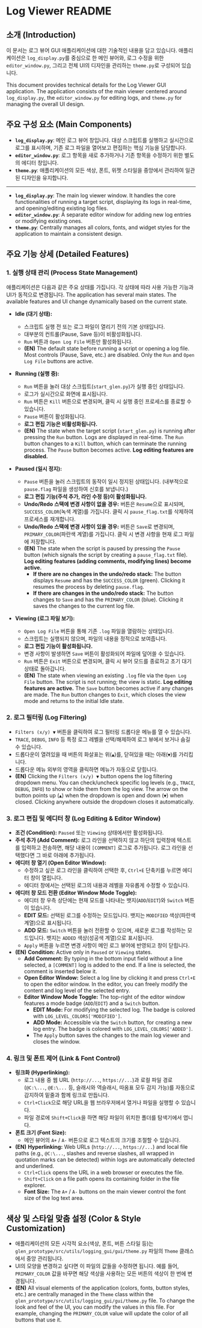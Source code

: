 # Log Viewer README

## 소개 (Introduction)
이 문서는 로그 뷰어 GUI 애플리케이션에 대한 기술적인 내용을 담고 있습니다. 애플리케이션은 `log_display.py`를 중심으로 한 메인 뷰어와, 로그 수정을 위한 `editor_window.py`, 그리고 전체 UI의 디자인을 관리하는 `theme.py`로 구성되어 있습니다.

This document provides technical details for the Log Viewer GUI application. The application consists of the main viewer centered around `log_display.py`, the `editor_window.py` for editing logs, and `theme.py` for managing the overall UI design.

## 주요 구성 요소 (Main Components)
- **`log_display.py`**: 메인 로그 뷰어 창입니다. 대상 스크립트를 실행하고 실시간으로 로그를 표시하며, 기존 로그 파일을 열어보고 편집하는 핵심 기능을 담당합니다.
- **`editor_window.py`**: 로그 항목을 새로 추가하거나 기존 항목을 수정하기 위한 별도의 에디터 창입니다.
- **`theme.py`**: 애플리케이션의 모든 색상, 폰트, 위젯 스타일을 중앙에서 관리하여 일관된 디자인을 유지합니다.

---
- **`log_display.py`**: The main log viewer window. It handles the core functionalities of running a target script, displaying its logs in real-time, and opening/editing existing log files.
- **`editor_window.py`**: A separate editor window for adding new log entries or modifying existing ones.
- **`theme.py`**: Centrally manages all colors, fonts, and widget styles for the application to maintain a consistent design.

## 주요 기능 상세 (Detailed Features)

### 1. 실행 상태 관리 (Process State Management)
애플리케이션은 다음과 같은 주요 상태를 가집니다. 각 상태에 따라 사용 가능한 기능과 UI가 동적으로 변경됩니다.
The application has several main states. The available features and UI change dynamically based on the current state.

- **Idle (대기 상태):**
  - 스크립트 실행 전 또는 로그 파일이 열리기 전의 기본 상태입니다.
  - 대부분의 컨트롤(Pause, Save 등)이 비활성화됩니다.
  - `Run` 버튼과 `Open Log File` 버튼만 활성화됩니다.
  - **(EN)** The default state before running a script or opening a log file. Most controls (Pause, Save, etc.) are disabled. Only the `Run` and `Open Log File` buttons are active.

- **Running (실행 중):**
  - `Run` 버튼을 눌러 대상 스크립트(`start_glen.py`)가 실행 중인 상태입니다.
  - 로그가 실시간으로 화면에 표시됩니다.
  - `Run` 버튼은 `Kill` 버튼으로 변경되며, 클릭 시 실행 중인 프로세스를 종료할 수 있습니다.
  - `Pause` 버튼이 활성화됩니다.
  - **로그 편집 기능은 비활성화됩니다.**
  - **(EN)** The state when the target script (`start_glen.py`) is running after pressing the `Run` button. Logs are displayed in real-time. The `Run` button changes to a `Kill` button, which can terminate the running process. The `Pause` button becomes active. **Log editing features are disabled.**

- **Paused (일시 정지):**
  - `Pause` 버튼을 눌러 스크립트의 동작이 일시 정지된 상태입니다. (내부적으로 `pause.flag` 파일을 생성하여 신호를 보냅니다.)
  - **로그 편집 기능(주석 추가, 라인 수정 등)이 활성화됩니다.**
  - **Undo/Redo 스택에 변경 사항이 없을 경우:** 버튼은 `Resume`으로 표시되며, `SUCCESS_COLOR`(녹색 계열)를 가집니다. 클릭 시 `pause_flag.txt`를 삭제하여 프로세스를 재개합니다.
  - **Undo/Redo 스택에 변경 사항이 있을 경우:** 버튼은 `Save`로 변경되며, `PRIMARY_COLOR`(파란색 계열)를 가집니다. 클릭 시 변경 사항을 현재 로그 파일에 저장합니다.
  - **(EN)** The state when the script is paused by pressing the `Pause` button (which signals the script by creating a `pause_flag.txt` file). **Log editing features (adding comments, modifying lines) become active.**
    - **If there are no changes in the undo/redo stack:** The button displays `Resume` and has the `SUCCESS_COLOR` (green). Clicking it resumes the process by deleting `pause.flag`.
    - **If there are changes in the undo/redo stack:** The button changes to `Save` and has the `PRIMARY_COLOR` (blue). Clicking it saves the changes to the current log file.

- **Viewing (로그 파일 보기):**
  - `Open Log File` 버튼을 통해 기존 `.log` 파일을 열람하는 상태입니다.
  - 스크립트는 실행되지 않으며, 파일의 내용을 정적으로 보여줍니다.
  - **로그 편집 기능이 활성화됩니다.**
  - 변경 사항이 발생하면 `Save` 버튼이 활성화되어 파일에 덮어쓸 수 있습니다.
  - `Run` 버튼은 `Exit` 버튼으로 변경되며, 클릭 시 뷰어 모드를 종료하고 초기 대기 상태로 돌아갑니다.
  - **(EN)** The state when viewing an existing `.log` file via the `Open Log File` button. The script is not running; the view is static. **Log editing features are active.** The `Save` button becomes active if any changes are made. The `Run` button changes to `Exit`, which closes the view mode and returns to the initial Idle state.

### 2. 로그 필터링 (Log Filtering)
- `Filters (x/y) ▼` 버튼을 클릭하여 로그 필터링 드롭다운 메뉴를 열 수 있습니다.
- `TRACE`, `DEBUG`, `INFO` 등 특정 로그 레벨을 선택/해제하여 로그 뷰에서 보거나 숨길 수 있습니다.
- 드롭다운이 열려있을 때 버튼의 화살표는 위(`▲`)를, 닫혀있을 때는 아래(`▼`)를 가리킵니다.
- 드롭다운 메뉴 외부의 영역을 클릭하면 메뉴가 자동으로 닫힙니다.
- **(EN)** Clicking the `Filters (x/y) ▼` button opens the log filtering dropdown menu. You can check/uncheck specific log levels (e.g., `TRACE`, `DEBUG`, `INFO`) to show or hide them from the log view. The arrow on the button points up (`▲`) when the dropdown is open and down (`▼`) when closed. Clicking anywhere outside the dropdown closes it automatically.

### 3. 로그 편집 및 에디터 창 (Log Editing & Editor Window)
- **조건 (Condition):** `Paused` 또는 `Viewing` 상태에서만 활성화됩니다.
- **주석 추가 (Add Comment):** 로그 라인을 선택하지 않고 하단의 입력창에 텍스트를 입력하고 전송하면, 해당 내용이 `[COMMENT]` 로그로 추가됩니다. 로그 라인을 선택했다면 그 바로 아래에 추가됩니다.
- **에디터 창 열기 (Open Editor Window):**
  - 수정하고 싶은 로그 라인을 클릭하여 선택한 후, `Ctrl+E` 단축키를 누르면 에디터 창이 열립니다.
  - 에디터 창에서는 선택된 로그의 내용과 레벨을 자유롭게 수정할 수 있습니다.
- **에디터 창 모드 전환 (Editor Window Mode Toggle):**
  - 에디터 창 우측 상단에는 현재 모드를 나타내는 뱃지(`ADD`/`EDIT`)와 `Switch` 버튼이 있습니다.
  - **EDIT 모드:** 선택된 로그를 수정하는 모드입니다. 뱃지는 `MODIFIED` 색상(파란색 계열)으로 표시됩니다.
  - **ADD 모드:** `Switch` 버튼을 눌러 전환할 수 있으며, 새로운 로그를 작성하는 모드입니다. 뱃지는 `ADDED` 색상(성공색 계열)으로 표시됩니다.
  - `Apply` 버튼을 누르면 변경 사항이 메인 로그 뷰어에 반영되고 창이 닫힙니다.
- **(EN)** **Condition:** Active only in `Paused` or `Viewing` states.
  - **Add Comment:** By typing in the bottom input field without a line selected, a `[COMMENT]` log is added to the end. If a line is selected, the comment is inserted below it.
  - **Open Editor Window:** Select a log line by clicking it and press `Ctrl+E` to open the editor window. In the editor, you can freely modify the content and log level of the selected entry.
  - **Editor Window Mode Toggle:** The top-right of the editor window features a mode badge (`ADD`/`EDIT`) and a `Switch` button.
    - **EDIT Mode:** For modifying the selected log. The badge is colored with `LOG_LEVEL_COLORS['MODIFIED']`.
    - **ADD Mode:** Accessible via the `Switch` button, for creating a new log entry. The badge is colored with `LOG_LEVEL_COLORS['ADDED']`.
    - The `Apply` button saves the changes to the main log viewer and closes the window.

### 4. 링크 및 폰트 제어 (Link & Font Control)
- **링크화 (Hyperlinking):**
  - 로그 내용 중 웹 URL (`http://...`, `https://...`)과 로컬 파일 경로 (`@C:\...`, `@E:\...` 등, 슬래시와 역슬래시, 따옴표 모두 감지 가능)를 자동으로 감지하여 밑줄과 함께 링크로 만듭니다.
  - `Ctrl+Click`으로 해당 URL을 웹 브라우저에서 열거나 파일을 실행할 수 있습니다.
  - 파일 경로에 `Shift+Click`을 하면 해당 파일이 위치한 폴더를 탐색기에서 엽니다.
- **폰트 크기 (Font Size):**
  - 메인 뷰어의 `A+` / `A-` 버튼으로 로그 텍스트의 크기를 조절할 수 있습니다.
- **(EN)** **Hyperlinking:** Web URLs (`http://...`, `https://...`) and local file paths (e.g., `@C:\...`, slashes and reverse slashes, all wrapped in quotation marks can be detected) within logs are automatically detected and underlined.
  - `Ctrl+Click` opens the URL in a web browser or executes the file.
  - `Shift+Click` on a file path opens its containing folder in the file explorer.
  - **Font Size:** The `A+` / `A-` buttons on the main viewer control the font size of the log text area.

## 색상 및 스타일 맞춤 설정 (Color & Style Customization)
- 애플리케이션의 모든 시각적 요소(색상, 폰트, 버튼 스타일 등)는 `glen_prototype/src/utils/logging_gui/gui/theme.py` 파일의 `Theme` 클래스에서 중앙 관리됩니다.
- UI의 모양을 변경하고 싶다면 이 파일의 값들을 수정하면 됩니다. 예를 들어, `PRIMARY_COLOR` 값을 바꾸면 해당 색상을 사용하는 모든 버튼의 색상이 한 번에 변경됩니다.
- **(EN)** All visual elements of the application (colors, fonts, button styles, etc.) are centrally managed in the `Theme` class within the `glen_prototype/src/utils/logging_gui/gui/theme.py` file. To change the look and feel of the UI, you can modify the values in this file. For example, changing the `PRIMARY_COLOR` value will update the color of all buttons that use it.
